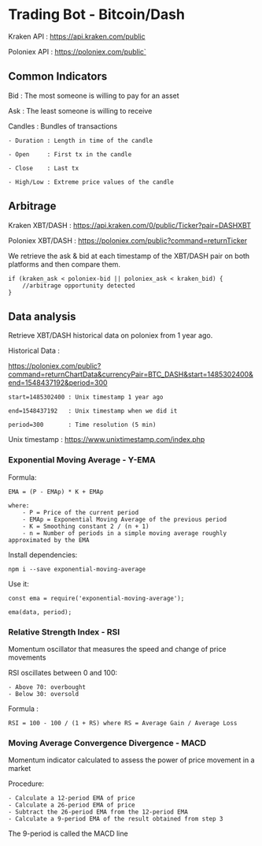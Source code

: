 # Trading Bot - Bitcoin/Dash

Kraken API   : https://api.kraken.com/public

Poloniex API : https://poloniex.com/public`

## Common Indicators

Bid : The most someone is willing to pay for an asset

Ask : The least someone is willing to receive

Candles : Bundles of transactions

    - Duration : Length in time of the candle

    - Open     : First tx in the candle

    - Close    : Last tx

    - High/Low : Extreme price values of the candle

## Arbitrage

Kraken XBT/DASH   : https://api.kraken.com/0/public/Ticker?pair=DASHXBT

Poloniex XBT/DASH : https://poloniex.com/public?command=returnTicker

We retrieve the ask & bid at each timestamp of the XBT/DASH pair on both platforms
and then compare them.

    if (kraken_ask < poloniex-bid || poloniex_ask < kraken_bid) {
        //arbitrage opportunity detected
    }

## Data analysis

Retrieve XBT/DASH historical data on poloniex from 1 year ago.

Historical Data :

https://poloniex.com/public?command=returnChartData&currencyPair=BTC_DASH&start=1485302400&end=1548437192&period=300

    start=1485302400 : Unix timestamp 1 year ago

    end=1548437192   : Unix timestamp when we did it

    period=300       : Time resolution (5 min)

Unix timestamp : https://www.unixtimestamp.com/index.php

### Exponential Moving Average - Y-EMA

Formula:

    EMA = (P - EMAp) * K + EMAp

    where:
        - P = Price of the current period
        - EMAp = Exponential Moving Average of the previous period
        - K = Smoothing constant 2 / (n + 1)
        - n = Number of periods in a simple moving average roughly approximated by the EMA

Install dependencies:

    npm i --save exponential-moving-average

Use it:

    const ema = require('exponential-moving-average');

    ema(data, period);

### Relative Strength Index - RSI

Momentum oscillator that measures the speed and change of price movements

RSI oscillates between 0 and 100:

    - Above 70: overbought
    - Below 30: oversold

Formula :

    RSI = 100 - 100 / (1 + RS) where RS = Average Gain / Average Loss

### Moving Average Convergence Divergence - MACD

Momentum indicator calculated to assess the power of price movement in a market

Procedure:

    - Calculate a 12-period EMA of price
    - Calculate a 26-period EMA of price
    - Subtract the 26-period EMA from the 12-period EMA
    - Calculate a 9-period EMA of the result obtained from step 3

The 9-period is called the MACD line